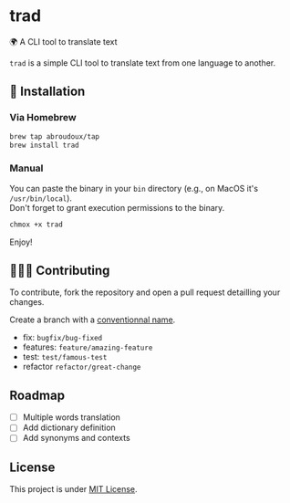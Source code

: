 # trad

🌍 A CLI tool to translate text

`trad` is a simple CLI tool to translate text from one language to another.

## 🚀 Installation

### Via Homebrew

```bash
brew tap abroudoux/tap
brew install trad
```

### Manual

You can paste the binary in your `bin` directory (e.g., on MacOS it's `/usr/bin/local`). \
Don't forget to grant execution permissions to the binary.

```bash
chmox +x trad
```

Enjoy!

## 🧑‍🤝‍🧑 Contributing

To contribute, fork the repository and open a pull request detailling your changes.

Create a branch with a [conventionnal name](https://tilburgsciencehub.com/building-blocks/collaborate-and-share-your-work/use-github/naming-git-branches/).

- fix: `bugfix/bug-fixed`
- features: `feature/amazing-feature`
- test: `test/famous-test`
- refactor `refactor/great-change`

## Roadmap

- [ ] Multiple words translation
- [ ] Add dictionary definition
- [ ] Add synonyms and contexts

## License

This project is under [MIT License](LICENSE).

